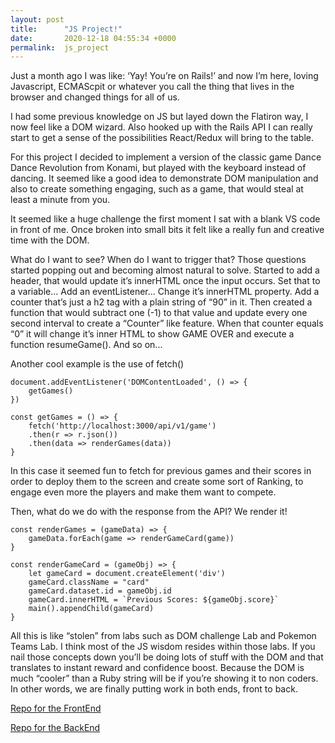 ```yaml
---
layout: post
title:      "JS Project!"
date:       2020-12-18 04:55:34 +0000
permalink:  js_project
---
```



Just a month ago I was like: ‘Yay! You’re on Rails!’ and now I’m here, loving Javascript, ECMAScpit or whatever you call the thing that lives in the browser and changed things for all of us. 

I had some previous knowledge on JS but layed down the Flatiron way, I now feel like a DOM wizard. Also hooked up with the Rails API I can really start to get a sense of the possibilities React/Redux will bring to the table.

For this project I decided to implement a version of the classic game Dance Dance Revolution from Konami, but played with the keyboard instead of dancing. It seemed like a good idea to demonstrate DOM manipulation and also to create something engaging, such as a game, that would steal at least a minute from you. 

It seemed like a huge challenge the first moment I sat with a blank VS code in front of me. Once broken into small bits it felt like a really fun and creative time with the DOM. 

What do I want to see? When do I want to trigger that? Those questions started popping out and becoming almost natural to solve. 
Started to add a header, that would update it’s innerHTML once the input occurs. 
Set that to a variable... Add an eventListener… Change it’s innerHTML property. 
Add a counter that’s just a h2 tag with a plain string of “90” in it. 
Then created a function that would subtract one (-1) to that value and update every one second interval to create a “Counter” like feature. 
When that counter equals “0” it will change it’s inner HTML to show GAME OVER and execute a function resumeGame(). And so on...

Another cool example is the use of fetch()

```
document.addEventListener('DOMContentLoaded', () => {
    getGames()
})

const getGames = () => {
    fetch('http://localhost:3000/api/v1/game')
    .then(r => r.json())
    .then(data => renderGames(data))
}
```

In this case it seemed fun to fetch for previous games and their scores in order to deploy them to the screen and create some sort of Ranking, to engage even more the players and make them want to compete.

Then, what do we do with the response from the API? We render it!

```
const renderGames = (gameData) => {
    gameData.forEach(game => renderGameCard(game))
}

const renderGameCard = (gameObj) => {
    let gameCard = document.createElement('div')
    gameCard.className = "card"
    gameCard.dataset.id = gameObj.id 
    gameCard.innerHTML = `Previous Scores: ${gameObj.score}`
    main().appendChild(gameCard)
} 
```

All this is like “stolen” from labs such as DOM challenge Lab and Pokemon Teams Lab. I think most of the JS wisdom resides within those labs. If you nail those concepts down you’ll be doing lots of stuff with the DOM and that translates to instant reward and confidence boost. Because the DOM is much “cooler” than a Ruby string will be if you’re showing it to non coders. In other words, we are finally putting work in both ends, front to back. 

[Repo for the FrontEnd](https://github.com/raulsposito/ddr_frontend)


[Repo for the BackEnd](https://github.com/raulsposito/ddr_backend)

